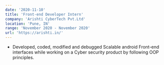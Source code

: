 ```yaml
---
date: '2020-11-10'
title: 'Front-end Developer Intern'
company: 'Arishti CyberTech Pvt.Ltd'
location: 'Pune, IN'
range: 'November 2020 - November 2020'
url: 'https://arishti.in/'
---
```


- Developed, coded, modified and debugged Scalable android Front-end interfaces while working on a Cyber security product by following OOP principles.
